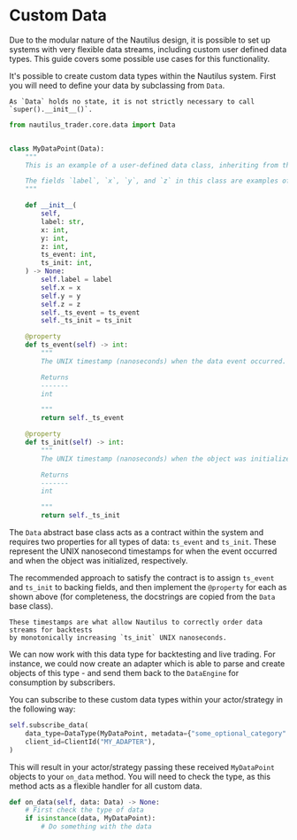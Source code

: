 # Custom Data
Due to the modular nature of the Nautilus design, it is possible to set up systems 
with very flexible data streams, including custom user defined data types. This
guide covers some possible use cases for this functionality.

It's possible to create custom data types within the Nautilus system. First you
will need to define your data by subclassing from `Data`.

```{note}
As `Data` holds no state, it is not strictly necessary to call `super().__init__()`.
```

```python
from nautilus_trader.core.data import Data


class MyDataPoint(Data):
    """
    This is an example of a user-defined data class, inheriting from the base class `Data`.

    The fields `label`, `x`, `y`, and `z` in this class are examples of arbitrary user data.
    """

    def __init__(
        self,
        label: str,
        x: int,
        y: int,
        z: int,
        ts_event: int,
        ts_init: int,
    ) -> None:
        self.label = label
        self.x = x
        self.y = y
        self.z = z
        self._ts_event = ts_event
        self._ts_init = ts_init

    @property
    def ts_event(self) -> int:
        """
        The UNIX timestamp (nanoseconds) when the data event occurred.

        Returns
        -------
        int

        """
        return self._ts_event

    @property
    def ts_init(self) -> int:
        """
        The UNIX timestamp (nanoseconds) when the object was initialized.

        Returns
        -------
        int

        """
        return self._ts_init

```

The `Data` abstract base class acts as a contract within the system and requires two properties 
for all types of data: `ts_event` and `ts_init`. These represent the UNIX nanosecond timestamps 
for when the event occurred and when the object was initialized, respectively.

The recommended approach to satisfy the contract is to assign `ts_event` and `ts_init` 
to backing fields, and then implement the `@property` for each as shown above 
(for completeness, the docstrings are copied from the `Data` base class).

```{note}
These timestamps are what allow Nautilus to correctly order data streams for backtests 
by monotonically increasing `ts_init` UNIX nanoseconds.
```

We can now work with this data type for backtesting and live trading. For instance,
we could now create an adapter which is able to parse and create objects of this
type - and send them back to the `DataEngine` for consumption by subscribers.

You can subscribe to these custom data types within your actor/strategy in the 
following way:

```python
self.subscribe_data(
    data_type=DataType(MyDataPoint, metadata={"some_optional_category": 1}),
    client_id=ClientId("MY_ADAPTER"),
)
```

This will result in your actor/strategy passing these received `MyDataPoint` 
objects to your `on_data` method. You will need to check the type, as this 
method acts as a flexible handler for all custom data.

```python
def on_data(self, data: Data) -> None:
    # First check the type of data
    if isinstance(data, MyDataPoint):
        # Do something with the data
```
